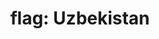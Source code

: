 ---
layout: flags
title: "flag: Uzbekistan"
emoji: flag_uzbekistan
permalink: 🇺🇿.html
image: assets/img/3moji/flag_uzbekistan.png
---